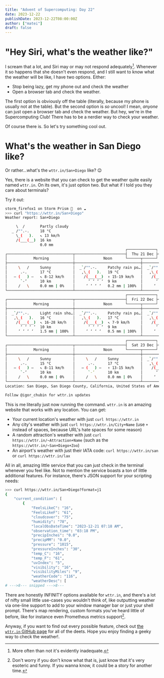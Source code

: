 ```yaml
---
title: "Advent of Supercomputing: Day 22"
date: 2023-12-22
publishDate: 2023-12-22T08:00:00Z
author: ["matei"]
draft: false
---
```


# "Hey Siri, what's the weather like?"

I scream that a lot, and Siri may or may not respond adequately[^1]. Whenever
it so happens that she doesn't even respond, and I still want to know what the weather
will be like, I have two options. Either:

- Stop being lazy, get my phone out and check the weather
- Open a browser tab and check the weather.

The first option is obviously off the table (literally, because my phone is
usually not at the table). But the second option is _so_ uncool! I mean,
_anyone_ can just open a browser tab and check the weather. But hey, we're in
the Supercomputing Club! There has to be a nerdier way to check your weather.

Of course there is. So let's try something cool out.

# What's the weather in San Diego like?

Or rather...what's the `wttr.in/San+Diego` like? 😉

Yes, there is a website that you can check to get the weather quite easily named `wttr.in`.
On its own, it's just option two. But what if I told you they care about terminals?

Try it out:
```sh
storm_firefox1 on Storm Prism   on ☁️   
>>> curl "https://wttr.in/San+Diego"
Weather report: San+Diego

     \  /       Partly cloudy
   _ /"".-.     18 °C          
     \_(   ).   ↖ 13 km/h      
     /(___(__)  16 km          
                0.0 mm         
                                                       ┌─────────────┐                                                       
┌──────────────────────────────┬───────────────────────┤  Thu 21 Dec ├───────────────────────┬──────────────────────────────┐
│            Morning           │             Noon      └──────┬──────┘     Evening           │             Night            │
├──────────────────────────────┼──────────────────────────────┼──────────────────────────────┼──────────────────────────────┤
│     \   /     Sunny          │  _`/"".-.     Patchy rain po…│  _`/"".-.     Patchy rain po…│  _`/"".-.     Patchy rain po…│
│      .-.      17 °C          │   ,\_(   ).   19 °C          │   ,\_(   ).   18 °C          │   ,\_(   ).   18 °C          │
│   ― (   ) ―   ↖ 8-12 km/h    │    /(___(__)  ↑ 15-19 km/h   │    /(___(__)  ↖ 17-24 km/h   │    /(___(__)  ↖ 8-13 km/h    │
│      `-’      10 km          │      ‘ ‘ ‘ ‘  9 km           │      ‘ ‘ ‘ ‘  10 km          │      ‘ ‘ ‘ ‘  10 km          │
│     /   \     0.0 mm | 0%    │     ‘ ‘ ‘ ‘   0.2 mm | 100%  │     ‘ ‘ ‘ ‘   0.1 mm | 100%  │     ‘ ‘ ‘ ‘   0.0 mm | 78%   │
└──────────────────────────────┴──────────────────────────────┴──────────────────────────────┴──────────────────────────────┘
                                                       ┌─────────────┐                                                       
┌──────────────────────────────┬───────────────────────┤  Fri 22 Dec ├───────────────────────┬──────────────────────────────┐
│            Morning           │             Noon      └──────┬──────┘     Evening           │             Night            │
├──────────────────────────────┼──────────────────────────────┼──────────────────────────────┼──────────────────────────────┤
│  _`/"".-.     Light rain sho…│  _`/"".-.     Patchy rain po…│  _`/"".-.     Light rain sho…│  _`/"".-.     Patchy rain po…│
│   ,\_(   ).   16 °C          │   ,\_(   ).   17 °C          │   ,\_(   ).   16 °C          │   ,\_(   ).   16 °C          │
│    /(___(__)  ↖ 16-28 km/h   │    /(___(__)  ↖ 7-9 km/h     │    /(___(__)  → 7-9 km/h     │    /(___(__)  ↘ 12-17 km/h   │
│      ‘ ‘ ‘ ‘  10 km          │      ‘ ‘ ‘ ‘  9 km           │      ‘ ‘ ‘ ‘  10 km          │      ‘ ‘ ‘ ‘  10 km          │
│     ‘ ‘ ‘ ‘   1.5 mm | 100%  │     ‘ ‘ ‘ ‘   0.5 mm | 100%  │     ‘ ‘ ‘ ‘   0.3 mm | 100%  │     ‘ ‘ ‘ ‘   0.1 mm | 100%  │
└──────────────────────────────┴──────────────────────────────┴──────────────────────────────┴──────────────────────────────┘
                                                       ┌─────────────┐                                                       
┌──────────────────────────────┬───────────────────────┤  Sat 23 Dec ├───────────────────────┬──────────────────────────────┐
│            Morning           │             Noon      └──────┬──────┘     Evening           │             Night            │
├──────────────────────────────┼──────────────────────────────┼──────────────────────────────┼──────────────────────────────┤
│     \   /     Sunny          │     \   /     Sunny          │  _`/"".-.     Patchy rain po…│    \  /       Partly cloudy  │
│      .-.      15 °C          │      .-.      17 °C          │   ,\_(   ).   16 °C          │  _ /"".-.     16 °C          │
│   ― (   ) ―   ↖ 8-11 km/h    │   ― (   ) ―   ↑ 13-15 km/h   │    /(___(__)  ↑ 12-17 km/h   │    \_(   ).   ↑ 8-11 km/h    │
│      `-’      10 km          │      `-’      10 km          │      ‘ ‘ ‘ ‘  10 km          │    /(___(__)  10 km          │
│     /   \     0.0 mm | 0%    │     /   \     0.0 mm | 0%    │     ‘ ‘ ‘ ‘   0.0 mm | 83%   │               0.0 mm | 0%    │
└──────────────────────────────┴──────────────────────────────┴──────────────────────────────┴──────────────────────────────┘
Location: San Diego, San Diego County, California, United States of America [32.7174209,-117.1627714]

Follow @igor_chubin for wttr.in updates
```

This is me literally just now running the command. `wttr.in` is an amazing
website that works with any location. You can get:

- Your current location's weather with just `curl https://wttr.in`
- Any city's weather with just `curl https://wttr.in/City+Name` (use `+` instead
  of spaces, because URL's hate spaces for some reason)
- A random attraction's weather with just `curl https://wttr.in/~Attraction+Name` (such as the `https://wttr.in/~San+Diego+Zoo`)
- An airport's weather with just their IATA code: `curl https://wttr.in/san` or `curl https://wttr.in/lax`

All in all, amazing little service that you can just check in the terminal
whenever you feel like. Not to mention the service boasts a ton of little
additional features. For instance, there's JSON support for your scripting needs:

```sh
>>> curl https://wttr.in/San+Diego?format=j1
{
    "current_condition": [
        {
            "FeelsLikeC": "16",
            "FeelsLikeF": "61",
            "cloudcover": "75",
            "humidity": "78",
            "localObsDateTime": "2023-12-21 07:18 AM",
            "observation_time": "03:18 PM",
            "precipInches": "0.0",
            "precipMM": "0.0",
            "pressure": "1015",
            "pressureInches": "30",
            "temp_C": "16",
            "temp_F": "61",
            "uvIndex": "5",
            "visibility": "16",
            "visibilityMiles": "9",
            "weatherCode": "116",
            "weatherDesc": [
# --->8--- snipped --->8---
```

There are honestly INFINITY options available for `wttr.in`, and there's a lot
of nifty small little use-cases you wouldn't think of, like outputting weather
via one-line support to add to your window manager bar or just your shell
prompt. There's map rendering, custom formats you've heard little of before,
like for instance even Prometheus metrics support[^2].

Anyway, if you want to find out every possible feature, check out
[the `wttr.in` GitHub page](https://github.com/chubin/wttr.in) for all of the deets.
Hope you enjoy finding a geeky way to check the weather!.

[^1]: More often than not it's evidently inadequate.

[^2]: Don't worry if you don't know what that is, just know that it's very
    esoteric and funny. If you wanna know, it could be a story for another time.